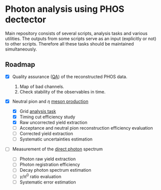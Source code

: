 # Photon analysis using PHOS dectector

Main repository consists of several scripts, analysis tasks and various utilities. The outputs from some scripts serve as an input (explicitly or not) to other scripts. Therefore all these tasks should be maintained simultaneously.


## Roadmap

- [x] Quality assurance ([QA](qa/)) of the reconstructed PHOS data.
  1.  Map of bad channels.  
  2.  Check stability of the observables in time.
 
- [x] Neutral pion and $\eta$ [meson production](neutral-meson-spectra)
  - [x] Grid [analysis task](protons)
  - [x] Timing cut efficiency study
  - [x] Raw uncorrected yield extraction
  - [ ] Acceptance and neutral pion reconstruction efficiency evaluation
  - [ ] Corrected yield extraction
  - [ ] Systematic uncertainties estimation

- [ ] Measurement of the [direct photon](direct-photons) spectrum 
  - [ ] Photon raw yield extraction
  - [ ] Photon registration efficiency
  - [ ] Decay photon spectrum estimation 
  - [ ] $\gamma/\pi^0$ ratio evaluation
  - [ ] Systematic error estimation 
